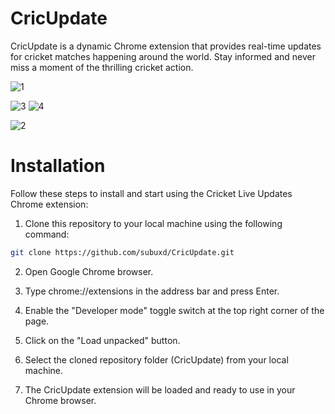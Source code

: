 # CricUpdate
CricUpdate is a dynamic Chrome extension that provides real-time updates for cricket matches happening around the world. Stay informed and never miss a moment of the thrilling cricket action.

![1](https://github.com/subuxd/CricUpdate/assets/103200387/4b519cbd-830b-4f22-9fcd-a0085994327d)

![3](https://github.com/subuxd/CricUpdate/assets/103200387/54e91d8c-4884-4084-a79c-0f2fa0701664)
![4](https://github.com/subuxd/CricUpdate/assets/103200387/f1b004a9-6578-49a5-a391-e366004296b8)

![2](https://github.com/subuxd/CricUpdate/assets/103200387/bf7cb349-6f64-45ae-88dd-28889bfb2051)


# Installation
Follow these steps to install and start using the Cricket Live Updates Chrome extension:

1. Clone this repository to your local machine using the following command:

```bash
git clone https://github.com/subuxd/CricUpdate.git
```
2. Open Google Chrome browser.

3. Type chrome://extensions in the address bar and press Enter.

4. Enable the "Developer mode" toggle switch at the top right corner of the page.

5. Click on the "Load unpacked" button.

6. Select the cloned repository folder (CricUpdate) from your local machine.

7. The CricUpdate extension will be loaded and ready to use in your Chrome browser.


